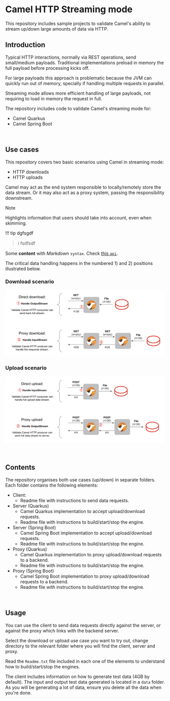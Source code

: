 # Camel HTTP Streaming mode

This repository includes sample projects to validate Camel's ability to stream up/down large amounts of data via HTTP.

## Introduction

Typical HTTP interactions, normally via REST operations, send small/medium payloads. Traditional implementations preload in memory the full payload before processing kicks off.

For large payloads this approach is problematic because the JVM can quickly run out of memory, specially if handling multiple requests in parallel.

Streaming mode allows more efficient handling of large payloads, not requiring to load in memory the request in full.

The repository includes code to validate Camel's streaming mode for:
 - Camel Quarkus
 - Camel Spring Boot

<br/>

## Use cases

This repository covers two basic scenarios using Camel in streaming mode:

- HTTP downloads
- HTTP uploads

Camel may act as the end system responsible to locally/remotely store the data stream. Or it may also act as a proxy system, passing the responsibility downstream.

> [!NOTE]  
> Highlights information that users should take into account, even when skimming.


!!! tip 
    dgfsgdf

> :information_source: fsdfsdf

Some **content** with _Markdown_ `syntax`. Check [this `api`](#).


The critical data handling happens in the numbered 1) and 2) positions illustrated below.


### Download scenario

![download](docs/images/uc-download.png)

### Upload scenario

![download](docs/images/uc-upload.png)

<br/>


## Contents

The repository organises both use cases (up/down) in separate folders. Each folder contains the following elements:

* Client:
  - Readme file with instructions to send data requests.
* Server (Quarkus)
  - Camel Quarkus implementation to accept upload/download requests.
  - Readme file with instructions to build/start/stop the engine.
* Server (Spring Boot)
  - Camel Spring Boot implementation to accept upload/download requests.
  - Readme file with instructions to build/start/stop the engine.
* Proxy (Quarkus)
  - Camel Quarkus implementation to proxy upload/download requests to a backend.
  - Readme file with instructions to build/start/stop the engine.
* Proxy (Spring Boot)
  - Camel Spring Boot implementation to proxy upload/download requests to a backend.
  - Readme file with instructions to build/start/stop the engine.

<br/>

## Usage

You can use the client to send data requests directly against the server, or against the proxy which links with the backend server.

Select the download or upload use case you want to try out, change directory to the relevant folder where you will find the client, server and proxy.

Read the `Readme.txt` file included in each one of the elements to understand how to build/start/stop the engines.

The client includes information on how to generate test data (4GB by default). The input and output test data generated is located in a `data` folder. As you will be generating a lot of data, ensure you delete all the data when you're done.